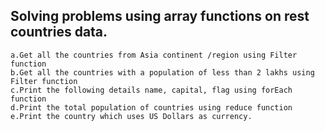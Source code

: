 ## Solving problems using array functions on rest countries data.

    a.Get all the countries from Asia continent /region using Filter function
    b.Get all the countries with a population of less than 2 lakhs using Filter function
    c.Print the following details name, capital, flag using forEach function
    d.Print the total population of countries using reduce function
    e.Print the country which uses US Dollars as currency.
